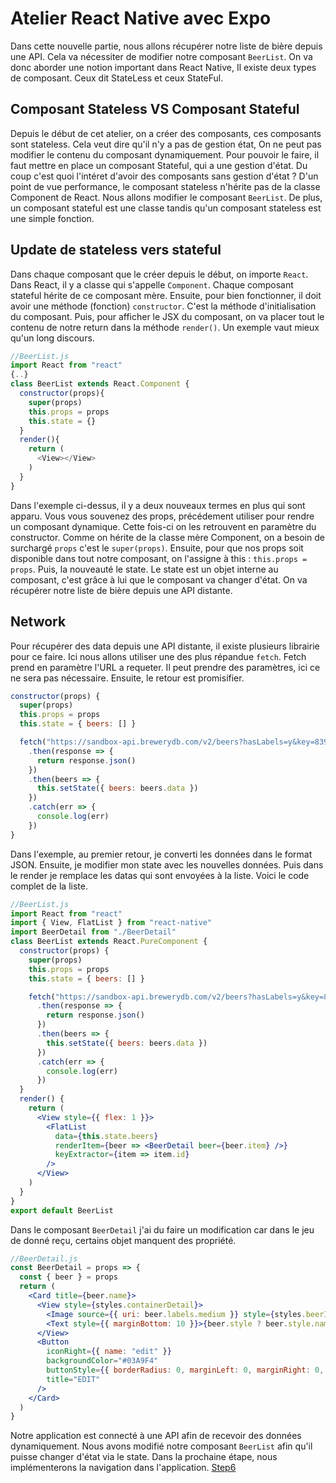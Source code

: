 # Atelier React Native avec Expo

Dans cette nouvelle partie, nous allons récupérer notre liste de bière depuis une API. Cela va nécessiter de modifier notre composant `BeerList`. On va donc aborder une notion important dans React Native, Il existe deux types de composant. Ceux dit StateLess et ceux StateFul.

## Composant Stateless VS Composant Stateful
Depuis le début de cet atelier, on a créer des composants, ces composants sont stateless. Cela veut dire qu'il n'y a pas de gestion état, On ne peut pas modifier le contenu du composant dynamiquement. Pour pouvoir le faire, il faut mettre en place un composant Stateful, qui a une gestion d'état. Du coup c'est quoi l'intéret d'avoir des composants sans gestion d'état ? D'un point de vue performance, le composant stateless n'hérite pas de la classe Component de React. Nous allons modifier le composant `BeerList`. De plus, un composant stateful est une classe tandis qu'un composant stateless est une simple fonction.

## Update de stateless vers stateful
Dans chaque composant que le créer depuis le début, on importe `React`. Dans React, il y a classe qui s'appelle `Component`. Chaque composant stateful hérite de ce composant mère. Ensuite, pour bien fonctionner, il doit avoir une méthode (fonction) `constructor`. C'est la méthode d'initialisation du composant. Puis, pour afficher le JSX du composant, on va placer tout le contenu de notre return dans la méthode `render()`. Un exemple vaut mieux qu'un long discours.
```javascript
//BeerList.js
import React from "react"
{..}
class BeerList extends React.Component {
  constructor(props){
    super(props)
    this.props = props
    this.state = {}
  }
  render(){
    return (
      <View></View>
    )
  }
}
```
Dans l'exemple ci-dessus, il y a deux nouveaux termes en plus qui sont apparu. Vous vous souvenez des props, précédement utiliser pour rendre un composant dynamique. Cette fois-ci on les retrouvent en paramètre du constructor. Comme on hérite de la classe mère Component, on a besoin de surchargé `props` c'est le `super(props)`. Ensuite, pour que nos props soit disponible dans tout notre composant, on l'assigne à this : `this.props = props`. Puis, la nouveauté le state. Le state est un objet interne au composant, c'est grâce à lui que le composant va changer d'état. On va récupérer notre liste de bière depuis une API distante.

## Network
Pour récupérer des data depuis une API distante, il existe plusieurs librairie pour ce faire. Ici nous allons utiliser une des plus répandue `fetch`. Fetch prend en paramètre l'URL a requeter. Il peut prendre des paramètres, ici ce ne sera pas nécessaire. Ensuite, le retour est promisifier.
```javascript
constructor(props) {
  super(props)
  this.props = props
  this.state = { beers: [] }

  fetch("https://sandbox-api.brewerydb.com/v2/beers?hasLabels=y&key=8399b25ee2de305bad151de330671ec1")
    .then(response => {
      return response.json()
    })
    .then(beers => {
      this.setState({ beers: beers.data })
    })
    .catch(err => {
      console.log(err)
    })
}
```
Dans l'exemple, au premier retour, je converti les données dans le format JSON. Ensuite, je modifier mon state avec les nouvelles données. Puis dans le render je remplace les datas qui sont envoyées à la liste. Voici le code complet de la liste.
```jsx
//BeerList.js
import React from "react"
import { View, FlatList } from "react-native"
import BeerDetail from "./BeerDetail"
class BeerList extends React.PureComponent {
  constructor(props) {
    super(props)
    this.props = props
    this.state = { beers: [] }

    fetch("https://sandbox-api.brewerydb.com/v2/beers?hasLabels=y&key=8399b25ee2de305bad151de330671ec1")
      .then(response => {
        return response.json()
      })
      .then(beers => {
        this.setState({ beers: beers.data })
      })
      .catch(err => {
        console.log(err)
      })
  }
  render() {
    return (
      <View style={{ flex: 1 }}>
        <FlatList
          data={this.state.beers}
          renderItem={beer => <BeerDetail beer={beer.item} />}
          keyExtractor={item => item.id}
        />
      </View>
    )
  }
}
export default BeerList
```

Dans le composant `BeerDetail` j'ai du faire un modification car dans le jeu de donné reçu, certains objet manquent des propriété.

```jsx
//BeerDetail.js
const BeerDetail = props => {
  const { beer } = props
  return (
    <Card title={beer.name}>
      <View style={styles.containerDetail}>
        <Image source={{ uri: beer.labels.medium }} style={styles.beerImg} />
        <Text style={{ marginBottom: 10 }}>{beer.style ? beer.style.name : beer.name}</Text>
      </View>
      <Button
        iconRight={{ name: "edit" }}
        backgroundColor="#03A9F4"
        buttonStyle={{ borderRadius: 0, marginLeft: 0, marginRight: 0, marginBottom: 0 }}
        title="EDIT"
      />
    </Card>
  )
}
```

Notre application est connecté à une API afin de recevoir des données dynamiquement. Nous avons modifié notre composant `BeerList` afin qu'il puisse changer d'état via le state. Dans la prochaine étape, nous implémenterons la navigation dans l'application.
<a href="https://gitlab.com/minicrash/atelierrn/tree/step6">Step6</a>